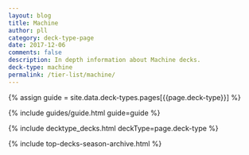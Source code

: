 ```yaml
---
layout: blog
title: Machine
author: pll
category: deck-type-page
date: 2017-12-06
comments: false
description: In depth information about Machine decks.
deck-type: machine
permalink: /tier-list/machine/ 
---
```


{% assign guide = site.data.deck-types.pages[{{page.deck-type}}] %}

{% include guides/guide.html guide=guide %}

{% include decktype_decks.html deckType=page.deck-type %}

{% include top-decks-season-archive.html %}